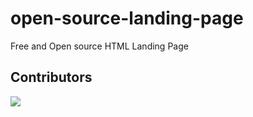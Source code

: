 # open-source-landing-page
Free and Open source HTML Landing Page

## Contributors
<a href="https://github.com/jyarali/open-source-landing-page/graphs/contributors">
  <img src="https://contributors-img.firebaseapp.com/image?repo=jyarali/open-source-landing-page" />
</a>

